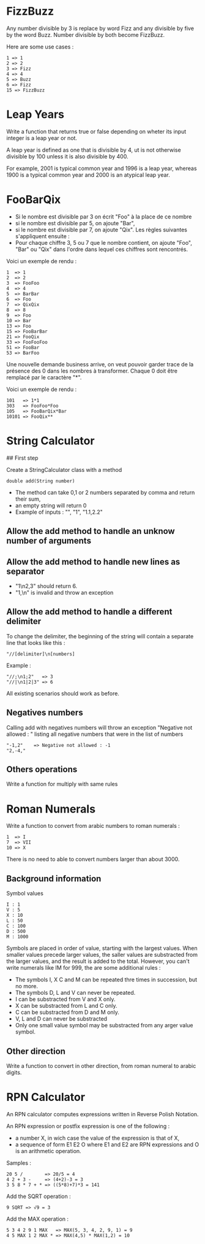 # FizzBuzz

Any number divisible by 3 is replace by word Fizz and any divisible by five by the word Buzz. Number divisible by both become FizzBuzz.

Here are some use cases : 

    1 => 1
    2 => 2
    3 => Fizz
    4 => 4
    5 => Buzz
    6 => Fizz
    15 => FizzBuzz


# Leap Years

Write a function that returns true or false depending on wheter its input integer is a leap year or not.

A leap year is defined as one that is divisible by 4, ut is not otherwise divisible by 100 unless it is also divisible by 400.

For example, 2001 is typical common year and 1996 is a leap year, whereas 1900 is a typical common year and 2000 is an atypical leap year.

# FooBarQix

* Si le nombre est divisible par 3 on écrit "Foo" à la place de ce nombre
* si le nombre est divisible par 5, on ajoute "Bar",
* si le nombre est divisible par 7, on ajoute "Qix".
Les règles suivantes s'appliquent ensuite : 
* Pour chaque chiffre 3, 5 ou 7 que le nombre contient, on ajoute "Foo", "Bar" ou "Qix" dans l'ordre dans lequel ces chiffres sont rencontrés.

Voici un exemple de rendu :

    1  => 1
    2  => 2
    3  => FooFoo
    4  => 4
    5  => BarBar
    6  => Foo
    7  => QixQix
    8  => 8
    9  => Foo
    10 => Bar
    13 => Foo
    15 => FooBarBar
    21 => FooQix
    33 => FooFooFoo
    51 => FooBar
    53 => BarFoo

Une nouvelle demande business arrive, on veut pouvoir garder trace de la présence des 0 dans les nombres à transformer. Chaque 0 doit être remplacé par le caractère "*".

Voici un exemple de rendu :
    
    101   => 1*1
    303   => FooFoo*Foo
    105   => FooBarQix*Bar
    10101 => FooQix**


# String Calculator

## First step 
    
Create a StringCalculator class with a method 

    double add(String number)

* The method can take 0,1 or 2 numbers separated by comma and return their sum,
* an empty string will return 0
* Example of inputs : "", "1", "1.1,2.2"

## Allow the add method to handle an unknow number of arguments

## Allow the add method to handle new lines as separator

* "1\n2,3" should return 6.
* "1,\n" is invalid and throw an exception

## Allow the add method to handle a different delimiter

To change the delimiter, the beginning of the string will contain a separate line that looks like this : 

    "//[delimiter]\n[numbers]

Example : 

    "//;\n1;2"   => 3
    "//|\n1|2|3" => 6

All existing scenarios should work as before.

## Negatives numbers

Calling add with negatives numbers will throw an exception "Negative not allowed : " listing all negative numbers that were in the list of numbers

    "-1,2"    => Negative not allowed : -1
    "2,-4,"

## Others operations

Write a function for multiply with same rules

# Roman Numerals

Write a function to convert from arabic numbers to roman numerals :

    1  => I
    7  => VII
    10 => X

There is no need to able to convert numbers larger than about 3000.

## Background information

Symbol values

    I : 1
    V : 5
    X : 10
    L : 50
    C : 100
    D : 500
    M : 1000

Symbols are placed in order of value, starting with the largest values. When smaller values precede larger values, the saller values are substracted from the larger values, and the result is added to the total. However, you can't write numerals like IM for 999, the are some additional rules :

* The symbols I, X C and M can be repeated thre times in succession, but no more.
* The symbols D, L and V can never be repeated.
* I can be substracted from V and X only.
* X can be substracted from L and C only.
* C can be substracted from D and M only.
* V, L and D can never be substracted
* Only one small value symbol may be substracted from any arger value symbol.

## Other direction

Write a function to convert in other direction, from roman numeral to arabic digits.

# RPN Calculator

An RPN calculator computes expressions written in Reverse Polish Notation.

An RPN expression or postfix expression is one of the following :
* a number X, in wich case the value of the expression is that of X,
* a sequence of form E1 E2 O where E1 and E2 are RPN expressions and O is an arithmetic operation.

Samples : 

    20 5 /        => 20/5 = 4
    4 2 + 3 -     => (4+2)-3 = 3
    3 5 8 * 7 + * => ((5*8)+7)*3 = 141
  
Add the SQRT operation :

    9 SQRT => √9 = 3

Add the MAX operation : 

    5 3 4 2 9 1 MAX   => MAX(5, 3, 4, 2, 9, 1) = 9
    4 5 MAX 1 2 MAX * => MAX(4,5) * MAX(1,2) = 10 
